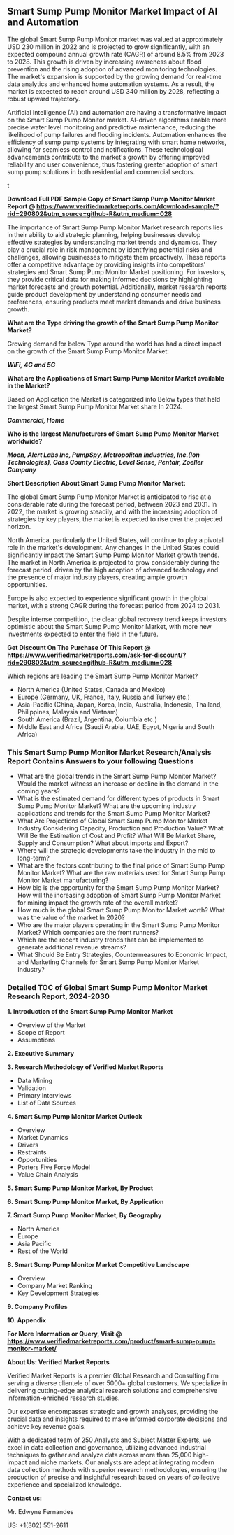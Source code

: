 <h2>Smart Sump Pump Monitor Market Impact of AI and Automation</h2><p>The global Smart Sump Pump Monitor market was valued at approximately USD 230 million in 2022 and is projected to grow significantly, with an expected compound annual growth rate (CAGR) of around 8.5% from 2023 to 2028. This growth is driven by increasing awareness about flood prevention and the rising adoption of advanced monitoring technologies. The market's expansion is supported by the growing demand for real-time data analytics and enhanced home automation systems. As a result, the market is expected to reach around USD 340 million by 2028, reflecting a robust upward trajectory.</p><p>Artificial Intelligence (AI) and automation are having a transformative impact on the Smart Sump Pump Monitor market. AI-driven algorithms enable more precise water level monitoring and predictive maintenance, reducing the likelihood of pump failures and flooding incidents. Automation enhances the efficiency of sump pump systems by integrating with smart home networks, allowing for seamless control and notifications. These technological advancements contribute to the market's growth by offering improved reliability and user convenience, thus fostering greater adoption of smart sump pump solutions in both residential and commercial sectors.</p>t</p><p id="" class=""><strong>Download Full PDF Sample Copy of Smart Sump Pump Monitor Market Report @ <a href="https://www.verifiedmarketreports.com/download-sample/?rid=290802&utm_source=github-R&utm_medium=028" target="_blank">https://www.verifiedmarketreports.com/download-sample/?rid=290802&utm_source=github-R&utm_medium=028</a></strong></p><p>The importance of&nbsp;Smart Sump Pump Monitor Market research reports lies in their ability to aid strategic planning, helping businesses develop effective strategies by understanding market trends and dynamics. They play a crucial role in risk management by identifying potential risks and challenges, allowing businesses to mitigate them proactively. These reports offer a competitive advantage by providing insights into competitors' strategies and Smart Sump Pump Monitor Market positioning. For investors, they provide critical data for making informed decisions by highlighting market forecasts and growth potential. Additionally, market research reports guide product development by understanding consumer needs and preferences, ensuring products meet market demands and drive business growth.</p><p><strong>What are the&nbsp;Type driving the growth of the Smart Sump Pump Monitor Market?</strong></p><p id="" class="">Growing demand for below Type around the world has had a direct impact on the growth of the Smart Sump Pump Monitor Market:</p><em><strong>WiFi, 4G and 5G</strong></em></p><strong>What are the&nbsp;Applications&nbsp;of Smart Sump Pump Monitor Market available in the Market?</strong></p><p id="" class="">Based on Application the Market is categorized into Below types that held the largest Smart Sump Pump Monitor Market share In 2024.</p><em><strong>Commercial, Home</strong></em></p><strong>Who is the largest Manufacturers of Smart Sump Pump Monitor Market worldwide?</strong></p><p><em><strong>Moen, Alert Labs Inc, PumpSpy, Metropolitan Industries, Inc.(Ion Technologies), Cass County Electric, Level Sense, Pentair, Zoeller Company</strong></em></p><p id="" class=""><strong>Short Description About Smart Sump Pump Monitor Market:</strong></p><p>The global Smart Sump Pump Monitor Market is anticipated to rise at a considerable rate during the forecast period, between 2023 and 2031. In 2022, the market is growing steadily, and with the increasing adoption of strategies by key players, the market is expected to rise over the projected horizon.</p><p>North America, particularly the United States, will continue to play a pivotal role in the market's development. Any changes in the United States could significantly impact the Smart Sump Pump Monitor Market growth trends. The market in North America is projected to grow considerably during the forecast period, driven by the high adoption of advanced technology and the presence of major industry players, creating ample growth opportunities.</p><p>Europe is also expected to experience significant growth in the global market, with a strong CAGR during the forecast period from 2024 to 2031.</p><p>Despite intense competition, the clear global recovery trend keeps investors optimistic about the Smart Sump Pump Monitor Market, with more new investments expected to enter the field in the future.</p><p id="" class=""><strong>Get Discount On The Purchase Of This Report @ <a href="https://www.verifiedmarketreports.com/ask-for-discount/?rid=290802&utm_source=github-R&utm_medium=028" target="_blank">https://www.verifiedmarketreports.com/ask-for-discount/?rid=290802&utm_source=github-R&utm_medium=028</a></strong></p>Which regions are leading the Smart Sump Pump Monitor Market?</p><ul><li>North America (United States, Canada and Mexico)</li><li>Europe (Germany, UK, France, Italy, Russia and Turkey etc.)</li><li>Asia-Pacific (China, Japan, Korea, India, Australia, Indonesia, Thailand, Philippines, Malaysia and Vietnam)</li><li>South America (Brazil, Argentina, Columbia etc.)</li><li>Middle East and Africa (Saudi Arabia, UAE, Egypt, Nigeria and South Africa)</li></ul><h3 id="" class="">This Smart Sump Pump Monitor Market Research/Analysis Report Contains Answers to your following Questions</h3><ul><li>What are the global trends in the Smart Sump Pump Monitor Market? Would the market witness an increase or decline in the demand in the coming years?</li><li>What is the estimated demand for different types of products in Smart Sump Pump Monitor Market? What are the upcoming industry applications and trends for the Smart Sump Pump Monitor Market?</li><li>What Are Projections of Global Smart Sump Pump Monitor Market Industry Considering Capacity, Production and Production Value? What Will Be the Estimation of Cost and Profit? What Will Be Market Share, Supply and Consumption? What about imports and Export?</li><li>Where will the strategic developments take the industry in the mid to long-term?</li><li>What are the factors contributing to the final price of Smart Sump Pump Monitor Market? What are the raw materials used for Smart Sump Pump Monitor Market manufacturing?</li><li>How big is the opportunity for the Smart Sump Pump Monitor Market? How will the increasing adoption of Smart Sump Pump Monitor Market for mining impact the growth rate of the overall market?</li><li>How much is the global Smart Sump Pump Monitor Market worth? What was the value of the market In 2020?</li><li>Who are the major players operating in the Smart Sump Pump Monitor Market? Which companies are the front runners?</li><li>Which are the recent industry trends that can be implemented to generate additional revenue streams?</li><li>What Should Be Entry Strategies, Countermeasures to Economic Impact, and Marketing Channels for Smart Sump Pump Monitor Market Industry?</li></ul><h3 id="" class="">Detailed TOC of Global Smart Sump Pump Monitor Market Research Report, 2024-2030</h3><p id="" class=""><strong>1. Introduction of the Smart Sump Pump Monitor Market</strong></p><ul><li>Overview of the Market</li><li>Scope of Report</li><li>Assumptions</li></ul><p id="" class=""><strong>2. Executive Summary</strong></p><p id="" class=""><strong>3. Research Methodology of Verified Market Reports</strong></p><ul><li>Data Mining</li><li>Validation</li><li>Primary Interviews</li><li>List of Data Sources</li></ul><p id="" class=""><strong>4. Smart Sump Pump Monitor Market Outlook</strong></p><ul><li>Overview</li><li>Market Dynamics</li><li>Drivers</li><li>Restraints</li><li>Opportunities</li><li>Porters Five Force Model</li><li>Value Chain Analysis</li></ul><p id="" class=""><strong>5. Smart Sump Pump Monitor Market, By Product</strong></p><p id="" class=""><strong>6. Smart Sump Pump Monitor Market, By Application</strong></p><p id="" class=""><strong>7. Smart Sump Pump Monitor Market, By Geography</strong></p><ul><li>North America</li><li>Europe</li><li>Asia Pacific</li><li>Rest of the World</li></ul><p id="" class=""><strong>8. Smart Sump Pump Monitor Market Competitive Landscape</strong></p><ul><li>Overview</li><li>Company Market Ranking</li><li>Key Development Strategies</li></ul><p id="" class=""><strong>9. Company Profiles</strong></p><p id="" class=""><strong>10. Appendix</strong></p><p id="" class=""><strong>For More Information or Query, Visit @ <a href="https://www.verifiedmarketreports.com/product/smart-sump-pump-monitor-market/" target="_blank">https://www.verifiedmarketreports.com/product/smart-sump-pump-monitor-market/</a></strong></p><p id="" class=""><strong>About Us: Verified Market Reports</strong></p><p id="" class="">Verified Market Reports is a premier Global Research and Consulting firm serving a diverse clientele of over 5000+ global customers. We specialize in delivering cutting-edge analytical research solutions and comprehensive information-enriched research studies.</p><p id="" class="">Our expertise encompasses strategic and growth analyses, providing the crucial data and insights required to make informed corporate decisions and achieve key revenue goals.</p><p id="" class="">With a dedicated team of 250 Analysts and Subject Matter Experts, we excel in data collection and governance, utilizing advanced industrial techniques to gather and analyze data across more than 25,000 high-impact and niche markets. Our analysts are adept at integrating modern data collection methods with superior research methodologies, ensuring the production of precise and insightful research based on years of collective experience and specialized knowledge.</p><p id="" class=""><strong>Contact us:</strong></p><p id="" class="">Mr. Edwyne Fernandes</p><p id="" class="">US: +1(302) 551-2611</p>